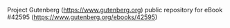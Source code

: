 Project Gutenberg (https://www.gutenberg.org) public repository for eBook #42595 (https://www.gutenberg.org/ebooks/42595)
